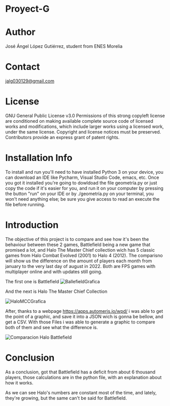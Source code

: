 # Proyect-G
# Author
José Ángel López Gutiérrez, student from ENES Morelia
# Contact
jalg030129@gmail.com 
# License
GNU General Public License v3.0
Permissions of this strong copyleft license are conditioned on making available complete source code of licensed works and modifications, which include larger works using a licensed work, under the same license. Copyright and license notices must be preserved. Contributors provide an express grant of patent rights.

# Installation Info
To install and run you'll need to have installed Python 3 on your device, you can download an IDE like Pycharm, Visual Studio Code, emacs, etc. Once you got it installed you're going to dowldoad the file geometría.py or just copy the code if it's easier for you, and run it on your computer by pressing the button "run" on your IDE or by ./geometría.py on your terminal, you won't need anything else; be sure you give access to read an execute the file before running.

# Introduction
The objective of this project is to compare and see how it's been the behaviour between these 2 games, Battlefield being a new game that promised a lot, and Halo The Master Chief collection wich has 5 classic games from Halo Combat Evolved (2001) to Halo 4 (2012). The comparisno will show us the difference on the amount of players each month from january to the very last day of august in 2022. Both are FPS games with multiplayer online and with updates still going.


The first one is Battlefield
![BallefieldGrafica](https://user-images.githubusercontent.com/119823416/205553928-a5236422-c935-47cf-9f54-486d596562c1.png)

And the next is Halo The Master Chief Collection

![HaloMCCGrafica](https://user-images.githubusercontent.com/119823416/205553965-abb9e8cb-4332-47e8-9c75-64e074da0275.png)





After, thanks to a webpage https://apps.automeris.io/wpd/ i was able to get the point of a graphic, and save it into a JSON wich is gonna be bellow, and get a CSV.
With those Files i was able to generate a graphic to compare both of them and see what the difference is.

![Comparacion Halo Battlefield](https://user-images.githubusercontent.com/119823416/206823339-ca082932-8854-42cd-9920-61b6b16587fd.png)


# Conclusion
As a conclusion,  got that Battlefield has a deficit from about 6 thousand players, those calculations are in the python file, with an explanation about how it works.

As we can see Halo's numbers are constant most of the time, and lately, they're growing, but the same can't be said for Battlefield.


